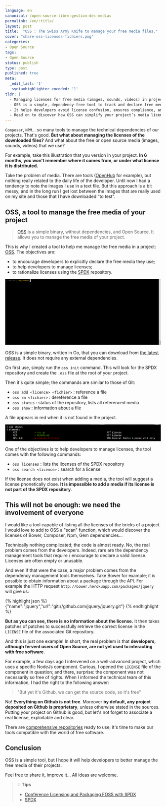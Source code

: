 ```yaml
---
language: en
canonical: /open-source-libre-gestion-des-medias
permalink: /en/:title/  
layout: post
title:  "OSS : The Swiss Army Knife to manage your free media files."
cover: "share-oss-licenses-fichiers.png"
categories:
- Open Source
tags:
- Open Source
status: publish
type: post
published: true
meta:
  _edit_last: '1'
  _syntaxhighlighter_encoded: '1'
tldr: |
  - Managing licenses for free media (images, sounds, videos) in projects is often neglected and messy.
  - OSS is a simple, dependency-free tool to track and declare free media files with valid SPDX licenses.
  - It helps developers avoid license confusion, ensures compliance, and organizes media usage clearly.
  - Read on to discover how OSS can simplify your project’s media license management and why license awareness matters.
---
```


`Composer`, `NPM`... so many tools to manage the technical dependencies of our projects. That's good. 
**But what about managing the licenses of the downloaded files?** And what about the free or open source media (images, sounds, videos) that we use?

For example, take this illustration that you version in your project. **In 6 months, you won't remember where it comes from, or under what license it is distributed.**

Take the problem of media. There are tools ([OpenHub](https://www.openhub.net) for example), but nothing really related to the daily life of the developer. Until now I had a tendency to note the images I use in a text file. But this approach is a bit messy, and in the long run 
I get lost between the images that are really used on my site and those that I have downloaded "to test".

## OSS, a tool to manage the free media of your project

> [OSS](https://github.com/Halleck45/oss) is a simple binary, without dependencies, and Open Source. It allows you to manage the free media of your project.

This is why I created a tool to help me manage the free media in a project: [OSS](https://github.com/Halleck45/OSS). The objectives are:

+ to encourage developers to explicitly declare the free media they use;
+ to help developers to manage licenses;
+ to rationalize licenses using the [SPDX](http://spdx.org/licenses/) repository.

![OSS](https://raw.githubusercontent.com/Halleck45/oss/master/doc/overview.gif)

OSS is a simple binary, written in Go, that you can download from [the latest release](https://github.com/Halleck45/oss/releases/latest). It does not require any external dependencies.

On first use, simply run the `oss init` command. This will look for the SPDX repository and create the `.oss` file at the root of your project.

Then it's quite simple; the commands are similar to those of Git:

+ `oss add <licence> <fichier>` : reference a file
+ `oss rm <fichier>` : dereference a file
+ `oss status` : status of the repository, lists all referenced media
+ `oss show` <fichier> : information about a file

A file appears in red when it is not found in the project.

![Exemple de sortie de la commande oss status](/images/2015-02-oss.png)

One of the objectives is to help developers to manage licenses, the tool comes with the following commands:

+ `oss licenses` : lists the licenses of the SPDX repository
+ `oss search <licence>` : search for a license

If the license does not exist when adding a media, the tool will suggest a license phonetically close.
**It is impossible to add a media if its license is not part of the SPDX repository**.

## This will not be enough: we need the involvement of everyone

I would like a tool capable of listing all the licenses of the bricks of a project. I would love to add to OSS a "scan" function, which would discover the licenses of Bower, Composer, Npm, Gem dependencies...

Technically nothing complicated; the code is almost ready. No, the real problem comes from the developers. Indeed,
rare are the dependency management tools that require / encourage to declare a valid license. Licenses are often empty or unusable.

And even if that were the case, a major problem comes from the dependency management tools themselves. Take Bower for example; it is possible
to obtain information about a package through the API. For example the HTTP request `http://bower.herokuapp.com/packages/jquery` will give us:

{% highlight json %}
{"name":"jquery","url":"git://github.com/jquery/jquery.git"}
{% endhighlight %}

**But as you can see, there is no information about the license.** It then takes patches of patches to successfully retrieve the correct license in the `LICENSE` file of the associated Git repository.

And this is just one example! In short, the real problem is that **developers, although fervent users of Open Source, are not yet used to interacting with free software**.

For example, a few days ago I intervened on a well-advanced project, which uses a specific NodeJs component. Curious, I opened
the `LICENSE` file of the component in question; and there, surprise: the component was not necessarily so free of rights. When I
informed the technical team of this information, I had the right to the following answer:

> "But yet it's Github, we can get the source code, so it's free"

No! **Everything on Github is not free**. Moreover **by default, any project deposited on Github is proprietary**, unless otherwise stated in the sources.
Putting your project on Github is good, but let's not forget to associate a real license, exploitable and clear.

There are [comprehensive repositories](http://spdx.org/licenses/) ready to use; it's time to make our tools compatible with the world of free software.

## Conclusion

OSS is a simple tool, but I hope it will help developers to better manage the free media of their projects.

Feel free to share it, improve it... All ideas are welcome.


> 💡 **Tips**
>
> - [Conférence Licensing and Packaging FOSS with SPDX](https://archive.fosdem.org/2014/schedule/event/spdx/)
> - [SPDX](http://spdx.org/licenses/)
